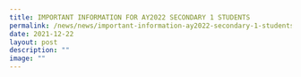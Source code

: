 ```yaml
---
title: IMPORTANT INFORMATION FOR AY2022 SECONDARY 1 STUDENTS
permalink: /news/news/important-information-ay2022-secondary-1-students/
date: 2021-12-22
layout: post
description: ""
image: ""
---
```

